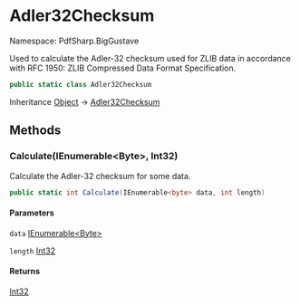 # Adler32Checksum

Namespace: PdfSharp.BigGustave

Used to calculate the Adler-32 checksum used for ZLIB data in accordance with 
 RFC 1950: ZLIB Compressed Data Format Specification.

```csharp
public static class Adler32Checksum
```

Inheritance [Object](https://docs.microsoft.com/en-us/dotnet/api/system.object) → [Adler32Checksum](./pdfsharp.biggustave.adler32checksum)

## Methods

### **Calculate(IEnumerable&lt;Byte&gt;, Int32)**

Calculate the Adler-32 checksum for some data.

```csharp
public static int Calculate(IEnumerable<byte> data, int length)
```

#### Parameters

`data` [IEnumerable&lt;Byte&gt;](https://docs.microsoft.com/en-us/dotnet/api/system.collections.generic.ienumerable-1)<br>

`length` [Int32](https://docs.microsoft.com/en-us/dotnet/api/system.int32)<br>

#### Returns

[Int32](https://docs.microsoft.com/en-us/dotnet/api/system.int32)<br>
